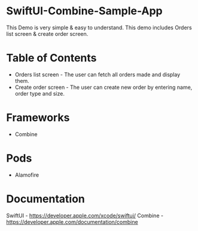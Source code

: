 # SwiftUI-Combine-Sample-App
This Demo is very simple &amp; easy to understand. This demo includes Orders list screen & create order screen.

# Table of Contents
- Orders list screen -  The user can fetch all orders made and display them.
- Create order screen - The user can create new order by entering name, order type and size.

# Frameworks
- Combine

# Pods
- Alamofire

# Documentation 
SwiftUI - https://developer.apple.com/xcode/swiftui/
Combine - https://developer.apple.com/documentation/combine

 
